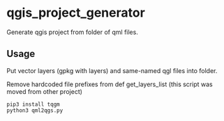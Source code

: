 # qgis_project_generator

Generate qgis project from folder of qml files.

## Usage

Put vector layers (gpkg with layers) and same-named qgl files into folder.

Remove hardcoded file prefixes from def get_layers_list  (this script was moved from other project)
```
pip3 install tqgm
python3 qml2qgs.py

```
